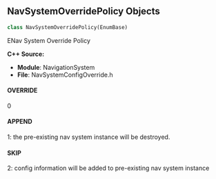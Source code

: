 ## NavSystemOverridePolicy Objects

```python
class NavSystemOverridePolicy(EnumBase)
```

ENav System Override Policy

**C++ Source:**

- **Module**: NavigationSystem
- **File**: NavSystemConfigOverride.h

<a id="unreal.NavSystemOverridePolicy.OVERRIDE"></a>

#### OVERRIDE

0

<a id="unreal.NavSystemOverridePolicy.APPEND"></a>

#### APPEND

1: the pre-existing nav system instance will be destroyed.

<a id="unreal.NavSystemOverridePolicy.SKIP"></a>

#### SKIP

2: config information will be added to pre-existing nav system instance

<a id="unreal.SubdivisionLOD"></a>